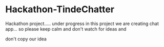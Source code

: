 # Hackathon-TindeChatter
Hackathon project..... under progress
in this project we are creating chat app...
so please keep calm and don't watch for ideas
and

don't copy our idea
